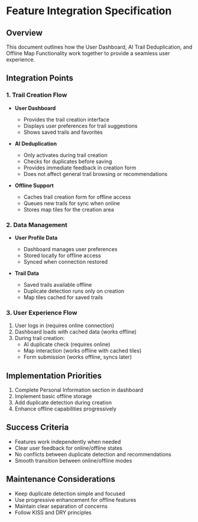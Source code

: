 # Feature Integration Specification

## Overview
This document outlines how the User Dashboard, AI Trail Deduplication, and Offline Map Functionality work together to provide a seamless user experience.

## Integration Points

### 1. Trail Creation Flow
- **User Dashboard**
  - Provides the trail creation interface
  - Displays user preferences for trail suggestions
  - Shows saved trails and favorites

- **AI Deduplication**
  - Only activates during trail creation
  - Checks for duplicates before saving
  - Provides immediate feedback in creation form
  - Does not affect general trail browsing or recommendations

- **Offline Support**
  - Caches trail creation form for offline access
  - Queues new trails for sync when online
  - Stores map tiles for the creation area

### 2. Data Management
- **User Profile Data**
  - Dashboard manages user preferences
  - Stored locally for offline access
  - Synced when connection restored

- **Trail Data**
  - Saved trails available offline
  - Duplicate detection runs only on creation
  - Map tiles cached for saved trails

### 3. User Experience Flow
1. User logs in (requires online connection)
2. Dashboard loads with cached data (works offline)
3. During trail creation:
   - AI duplicate check (requires online)
   - Map interaction (works offline with cached tiles)
   - Form submission (works offline, syncs later)

## Implementation Priorities
1. Complete Personal Information section in dashboard
2. Implement basic offline storage
3. Add duplicate detection during creation
4. Enhance offline capabilities progressively

## Success Criteria
- Features work independently when needed
- Clear user feedback for online/offline states
- No conflicts between duplicate detection and recommendations
- Smooth transition between online/offline modes

## Maintenance Considerations
- Keep duplicate detection simple and focused
- Use progressive enhancement for offline features
- Maintain clear separation of concerns
- Follow KISS and DRY principles
